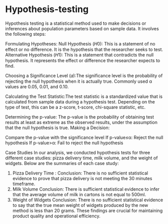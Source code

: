 # Hypothesis-testing

Hypothesis testing is a statistical method used to make decisions or inferences about population parameters based on sample data. It involves the following steps:

Formulating Hypotheses:
Null Hypothesis (𝐻0): This is a statement of no effect or no difference. It is the hypothesis that the researcher seeks to test.
Alternative Hypothesis (𝐻1): This is a statement that contradicts the null hypothesis. It represents the effect or difference the researcher expects to find.

Choosing a Significance Level (𝛼):The significance level is the probability of rejecting the null hypothesis when it is actually true. Commonly used α values are 0.05, 0.01, and 0.10.

Calculating the Test Statistic:The test statistic is a standardized value that is calculated from sample data during a hypothesis test. Depending on the type of test, this can be a z-score, t-score, chi-square statistic, etc.

Determining the p-value:
The p-value is the probability of obtaining test results at least as extreme as the observed results, under the assumption that the null hypothesis is true.
Making a Decision:

Compare the p-value with the significance level 
If p-value≤α: Reject the null hypothesis
If p-value>α: Fail to reject the null hypothesis 

Case Studies
In our analysis, we conducted hypothesis tests for three different case studies: pizza delivery time, milk volume, and the weight of widgets. Below are the summaries of each case study:

1. Pizza Delivery Time :
   Conclusion: There is no sufficient statistical evidence to prove that pizza delivery is not meeting the 30 minutes timeframe.
2. Milk Volume
   Conclusion: There is sufficient statistical evidence to infer that the average volume of milk in cartons is not equal to 500ml.
3. Weight of Widgets
   Conclusion: There is no sufficient statistical evidence to say that the true mean weight of widgets produced by the new method is less than 20 grams.
These findings are crucial for maintaining product quality and operational efficiency.

